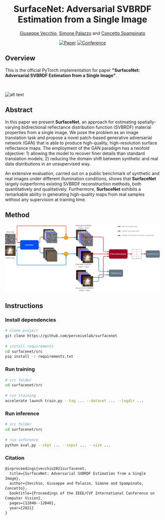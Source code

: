 <div align="center">    
 
# SurfaceNet: Adversarial SVBRDF Estimation from a Single Image     
[Giuseppe Vecchio](https://github.com/giuvecchio), [Simone Palazzo](https://github.com/simopal6) and [Concetto Spampinato](https://github.com/cspampin)

[![Paper](http://img.shields.io/badge/paper-arxiv.2107.11298-B31B1B.svg)](https://arxiv.org/abs/2107.11298)
[![Conference](http://img.shields.io/badge/ICCV-2021-4b44ce.svg)](https://openaccess.thecvf.com/content/ICCV2021/html/Vecchio_SurfaceNet_Adversarial_SVBRDF_Estimation_From_a_Single_Image_ICCV_2021_paper.html)

<!--  
Conference   
-->   
</div>
 
## Overview   
This is the official PyTorch implementation for paper __"SurfaceNet: Adversarial SVBRDF Estimation from a Single Image"__.

<br/>

![alt text](https://github.com/perceivelab/surfacenet/blob/main/imgs/hd_sample.jpg?raw=true)

<!--![alt text](https://github.com/perceivelab/surfacenet/blob/main/imgs/figures/framework.png?raw=true)-->

## Abstract

In this paper we present **SurfaceNet**, an approach for estimating spatially-varying bidirectional reflectance distribution function (SVBRDF) material properties from a single image.
We pose the problem as an image translation task and propose a novel patch-based generative adversarial network (GAN) that is able to produce high-quality, high-resolution surface reflectance maps. The employment of the GAN paradigm has a twofold objective: 1) allowing the model to recover finer details than standard translation models; 2) reducing the domain shift between synthetic and real data distributions in an unsupervised way.

An extensive evaluation, carried out on a public benchmark of synthetic and real images under different illumination conditions, shows that **SurfaceNet** largely outperforms existing SVBRDF reconstruction methods, both quantitatively and qualitatively.
Furthermore, **SurfaceNet** exhibits a remarkable ability in generating high-quality maps from real samples without any supervision at training time. 

## Method
![alt text](https://github.com/perceivelab/surfacenet/blob/main/imgs/figures/framework.png?raw=true)

## Instructions   
### Install dependencies   
```bash
# clone project   
git clone https://github.com/perceivelab/surfacenet

# install requirements 
cd surfacenet/src
pip install -r requirements.txt
 ```   
### Run training
```bash
# src folder
cd surfacenet/src

# run training   
accelerate launch train.py --tag ... --dataset ... --logdir ...
```

### Run inference
```bash
# src folder
cd surfacenet/src

# run inference   
python eval.py --ckpt ... --input ... --size ...
```


### Citation   
```
@inproceedings{vecchio2021surfacenet,
  title={SurfaceNet: Adversarial SVBRDF Estimation from a Single Image},
  author={Vecchio, Giuseppe and Palazzo, Simone and Spampinato, Concetto},
  booktitle={Proceedings of the IEEE/CVF International Conference on Computer Vision},
  pages={12840--12848},
  year={2021}
}
```   

